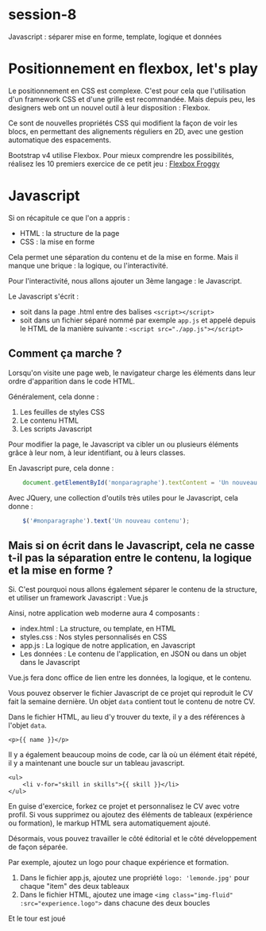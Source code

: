 # session-8
Javascript : séparer mise en forme, template, logique et données

# Positionnement en flexbox, let's play

Le positionnement en CSS est complexe. C'est pour cela que l'utilisation d'un framework CSS et d'une grille est recommandée. Mais depuis peu, les designers web ont un nouvel outil à leur disposition : Flexbox.

Ce sont de nouvelles propriétés CSS qui modifient la façon de voir les blocs, en permettant des alignements réguliers en 2D, avec une gestion automatique des espacements.

Bootstrap v4 utilise Flexbox. Pour mieux comprendre les possibilités, réalisez les 10 premiers exercice de ce petit jeu : [Flexbox Froggy](http://flexboxfroggy.com/)

# Javascript

Si on récapitule ce que l'on a appris : 

- HTML : la structure de la page
- CSS : la mise en forme

Cela permet une séparation du contenu et de la mise en forme. Mais il manque une brique : la logique, ou l'interactivité.

Pour l'interactivité, nous allons ajouter un 3ème langage : le Javascript.

Le Javascript s'écrit : 
- soit dans la page .html entre des balises `<script></script>`
- soit dans un fichier séparé nommé par exemple `app.js` et appelé depuis le HTML de la manière suivante : 
`<script src="./app.js"></script>`

## Comment ça marche ?

Lorsqu'on visite une page web, le navigateur charge les éléments dans leur ordre d'apparition dans le code HTML.

Généralement, cela donne : 

1. Les feuilles de styles CSS
2. Le contenu HTML
3. Les scripts Javascript

Pour modifier la page, le Javascript va cibler un ou plusieurs éléments grâce à leur nom, à leur identifiant, ou à leurs classes.

En Javascript pure, cela donne : 
```js
	document.getElementById('monparagraphe').textContent = 'Un nouveau contenu';
```

Avec JQuery, une collection d'outils très utiles pour le Javascript, cela donne : 
```js
	$('#monparagraphe').text('Un nouveau contenu');
```

## Mais si on écrit dans le Javascript, cela ne casse t-il pas la séparation entre le contenu, la logique et la mise en forme ?

Si. C'est pourquoi nous allons également séparer le contenu de la structure, et utiliser un framework Javascript : Vue.js

Ainsi, notre application web moderne aura 4 composants : 

- index.html : La structure, ou template, en HTML
- styles.css : Nos styles personnalisés en CSS
- app.js : La logique de notre application, en Javascript
- Les données : Le contenu de l'application, en JSON ou dans un objet dans le Javascript

Vue.js fera donc office de lien entre les données, la logique, et le contenu.

Vous pouvez observer le fichier Javascript de ce projet qui reproduit le CV fait la semaine dernière. Un objet `data` contient tout le contenu de notre CV.

Dans le fichier HTML, au lieu d'y trouver du texte, il y a des références à l'objet `data`.

```vue
<p>{{ name }}</p>
```

Il y a également beaucoup moins de code, car là où un élément était répété, il y a maintenant une boucle sur un tableau javascript.

```vue
<ul>
	<li v-for="skill in skills">{{ skill }}</li>
</ul>
```

En guise d'exercice, forkez ce projet et personnalisez le CV avec votre profil. Si vous supprimez ou ajoutez des éléments de tableaux (expérience ou formation), le markup HTML sera automatiquement ajouté.

Désormais, vous pouvez travailler le côté éditorial et le côté développement de façon séparée.

Par exemple, ajoutez un logo pour chaque expérience et formation.

1. Dans le fichier app.js, ajoutez une propriété `logo: 'lemonde.jpg'` pour chaque "item" des deux tableaux
2. Dans le fichier HTML, ajoutez une image `<img class="img-fluid" :src="experience.logo">` dans chacune des deux boucles

Et le tour est joué
